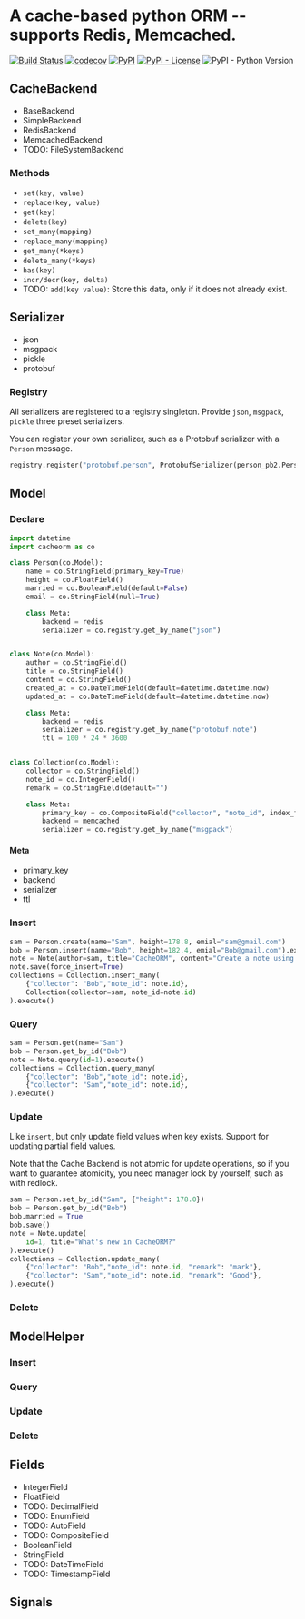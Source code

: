 # A cache-based python ORM -- supports Redis, Memcached.

[![Build Status](https://travis-ci.org/Leosocy/cacheorm.svg?branch=master)](https://travis-ci.org/Leosocy/cacheorm)
[![codecov](https://codecov.io/gh/Leosocy/cacheorm/branch/master/graph/badge.svg)](https://codecov.io/gh/Leosocy/cacheorm)
[![PyPI](https://img.shields.io/pypi/v/cacheorm)](https://pypi.org/project/cacheorm/)
[![PyPI - License](https://img.shields.io/pypi/l/cacheorm)](https://github.com/Leosocy/cacheorm/blob/master/README.md)
![PyPI - Python Version](https://img.shields.io/pypi/pyversions/cacheorm)

## CacheBackend

- BaseBackend
- SimpleBackend
- RedisBackend
- MemcachedBackend
- TODO: FileSystemBackend

### Methods

- `set(key, value)`
- `replace(key, value)`
- `get(key)`
- `delete(key)`
- `set_many(mapping)`
- `replace_many(mapping)`
- `get_many(*keys)`
- `delete_many(*keys)`
- `has(key)`
- `incr/decr(key, delta)`
- TODO: `add(key value)`: Store this data, only if it does not already exist.

## Serializer

- json
- msgpack
- pickle
- protobuf

### Registry

All serializers are registered to a registry singleton.
Provide `json`, `msgpack`, `pickle` three preset serializers.

You can register your own serializer, such as a Protobuf serializer with a `Person` message.

```python
registry.register("protobuf.person", ProtobufSerializer(person_pb2.Person))
```

## Model

### Declare

```python
import datetime
import cacheorm as co

class Person(co.Model):
    name = co.StringField(primary_key=True)
    height = co.FloatField()
    married = co.BooleanField(default=False)
    email = co.StringField(null=True)

    class Meta:
        backend = redis
        serializer = co.registry.get_by_name("json")


class Note(co.Model):
    author = co.StringField()
    title = co.StringField()
    content = co.StringField()
    created_at = co.DateTimeField(default=datetime.datetime.now)
    updated_at = co.DateTimeField(default=datetime.datetime.now)

    class Meta:
        backend = redis
        serializer = co.registry.get_by_name("protobuf.note")
        ttl = 100 * 24 * 3600


class Collection(co.Model):
    collector = co.StringField()
    note_id = co.IntegerField()
    remark = co.StringField(default="")

    class Meta:
        primary_key = co.CompositeField("collector", "note_id", index_formatter="collection.%s.%d")
        backend = memcached
        serializer = co.registry.get_by_name("msgpack")
```

#### Meta

- primary_key
- backend
- serializer
- ttl

### Insert

```python
sam = Person.create(name="Sam", height=178.8, emial="sam@gmail.com")
bob = Person.insert(name="Bob", height=182.4, emial="Bob@gmail.com").execute()
note = Note(author=sam, title="CacheORM", content="Create a note using cacheorm.")
note.save(force_insert=True)
collections = Collection.insert_many(
    {"collector": "Bob","note_id": note.id},
    Collection(collector=sam, note_id=note.id)
).execute()
```

### Query

```python
sam = Person.get(name="Sam")
bob = Person.get_by_id("Bob")
note = Note.query(id=1).execute()
collections = Collection.query_many(
    {"collector": "Bob","note_id": note.id},
    {"collector": "Sam","note_id": note.id},
).execute()
```

### Update

Like `insert`, but only update field values when key exists.
Support for updating partial field values.

Note that the Cache Backend is not atomic for update operations,
so if you want to guarantee atomicity,
you need manager lock by yourself, such as with redlock.

```python
sam = Person.set_by_id("Sam", {"height": 178.0})
bob = Person.get_by_id("Bob")
bob.married = True
bob.save()
note = Note.update(
    id=1, title="What's new in CacheORM?"
).execute()
collections = Collection.update_many(
    {"collector": "Bob","note_id": note.id, "remark": "mark"},
    {"collector": "Sam","note_id": note.id, "remark": "Good"},
).execute()
```

### Delete

## ModelHelper

### Insert

### Query

### Update

### Delete

## Fields

- IntegerField
- FloatField
- TODO: DecimalField
- TODO: EnumField
- TODO: AutoField
- TODO: CompositeField
- BooleanField
- StringField
- TODO: DateTimeField
- TODO: TimestampField

## Signals
